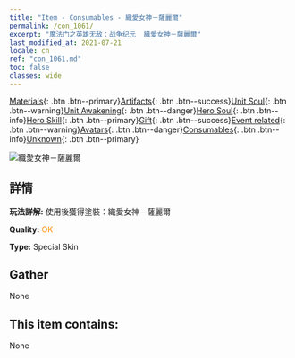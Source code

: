 ```yaml
---
title: "Item - Consumables - 織愛女神－薩麗爾"
permalink: /con_1061/
excerpt: "魔法门之英雄无敌：战争纪元  織愛女神－薩麗爾"
last_modified_at: 2021-07-21
locale: cn
ref: "con_1061.md"
toc: false
classes: wide
---
```

 [Materials](/ItemsCN/){: .btn .btn--primary}[Artifacts](/ItemsCN/Artifacts/){: .btn .btn--success}[Unit Soul](/ItemsCN/UnitSoul/){: .btn .btn--warning}[Unit Awakening](/ItemsCN/UnitAwakening/){: .btn .btn--danger}[Hero Soul](/ItemsCN/HeroSoul/){: .btn .btn--info}[Hero Skill](/ItemsCN/HeroSkill/){: .btn .btn--primary}[Gift](/ItemsCN/Gift/){: .btn .btn--success}[Event related](/ItemsCN/Events/){: .btn .btn--warning}[Avatars](/ItemsCN/Avatars/){: .btn .btn--danger}[Consumables](/ItemsCN/Consumables/){: .btn .btn--info}[Unknown](/ItemsCN/Unknown/){: .btn .btn--primary}

 ![織愛女神－薩麗爾](/images/h/h_Ciele3.jpg)

## 詳情
 **玩法詳解:** 使用後獲得塗裝：織愛女神－薩麗爾

 **Quality:** <span style="color: #FF8C00">OK</span>

 **Type:** Special Skin

## Gather

  None

## This item contains:

  None

